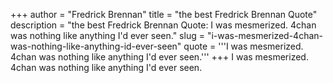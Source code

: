 +++
author = "Fredrick Brennan"
title = "the best Fredrick Brennan Quote"
description = "the best Fredrick Brennan Quote: I was mesmerized. 4chan was nothing like anything I'd ever seen."
slug = "i-was-mesmerized-4chan-was-nothing-like-anything-id-ever-seen"
quote = '''I was mesmerized. 4chan was nothing like anything I'd ever seen.'''
+++
I was mesmerized. 4chan was nothing like anything I'd ever seen.
